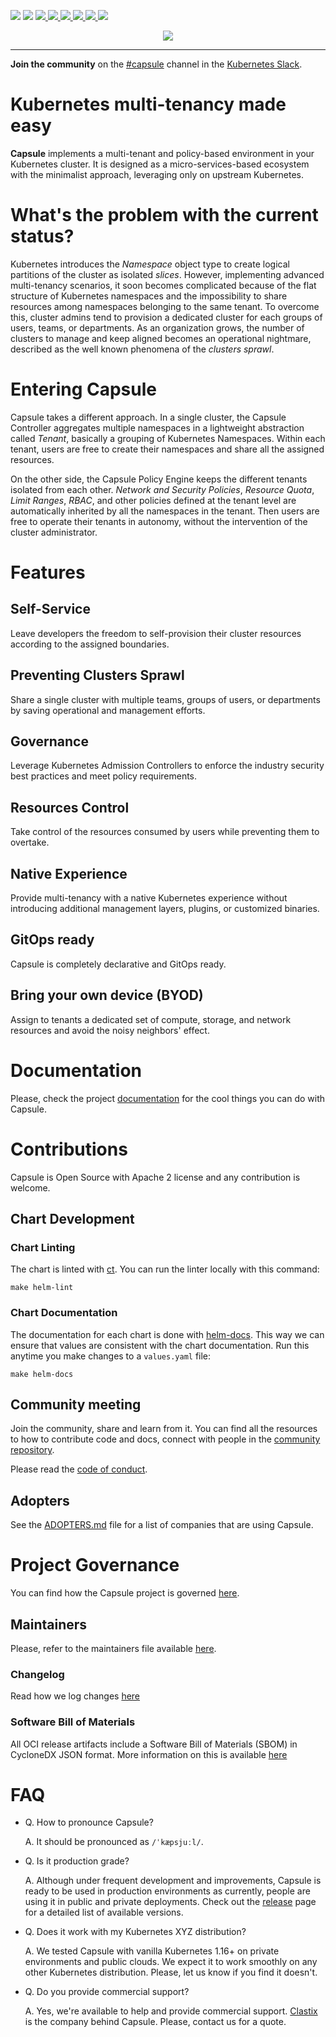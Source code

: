 
<p align="left">
  <img src="https://img.shields.io/github/license/clastix/capsule"/>
  <img src="https://img.shields.io/github/go-mod/go-version/clastix/capsule"/>
  <a href="https://github.com/projectcapsule/capsule/releases">
    <img src="https://img.shields.io/github/v/release/clastix/capsule"/>
  </a>
  <a href="https://charmhub.io/capsule-k8s">
    <img src="https://charmhub.io/capsule-k8s/badge.svg"/>
  </a>
  <a href="https://www.bestpractices.dev/projects/5601">
    <img src="https://www.bestpractices.dev/projects/5601/badge"/>
  </a>
  <a href="https://api.securityscorecards.dev/projects/github.com/projectcapsule/capsule/badge">
    <img src="https://api.securityscorecards.dev/projects/github.com/projectcapsule/capsule/badge"/>
  </a>
  <a href="https://artifacthub.io/packages/search?repo=projectcapsule">
    <img src="https://img.shields.io/endpoint?url=https://artifacthub.io/badge/repository/projectcapsule"/>
  </a>
  <a href="https://app.fossa.com/projects/git%2Bgithub.com%2Fprojectcapsule%2Fcapsule?ref=badge_shield&issueType=license" alt="FOSSA Status">
    <img src="https://app.fossa.com/api/projects/git%2Bgithub.com%2Fprojectcapsule%2Fcapsule.svg?type=shield&issueType=license"/>
  </a>
</p>

<p align="center">
  <img src="assets/logo/capsule_medium.png" />
</p>

---

**Join the community** on the [#capsule](https://kubernetes.slack.com/archives/C03GETTJQRL) channel in the [Kubernetes Slack](https://slack.k8s.io/).

# Kubernetes multi-tenancy made easy

**Capsule** implements a multi-tenant and policy-based environment in your Kubernetes cluster. It is designed as a micro-services-based ecosystem with the minimalist approach, leveraging only on upstream Kubernetes.

# What's the problem with the current status?

Kubernetes introduces the _Namespace_ object type to create logical partitions of the cluster as isolated *slices*. However, implementing advanced multi-tenancy scenarios, it soon becomes complicated because of the flat structure of Kubernetes namespaces and the impossibility to share resources among namespaces belonging to the same tenant. To overcome this, cluster admins tend to provision a dedicated cluster for each groups of users, teams, or departments. As an organization grows, the number of clusters to manage and keep aligned becomes an operational nightmare, described as the well known phenomena of the _clusters sprawl_.

# Entering Capsule

Capsule takes a different approach. In a single cluster, the Capsule Controller aggregates multiple namespaces in a lightweight abstraction called _Tenant_, basically a grouping of Kubernetes Namespaces. Within each tenant, users are free to create their namespaces and share all the assigned resources.

On the other side, the Capsule Policy Engine keeps the different tenants isolated from each other. _Network and Security Policies_, _Resource Quota_, _Limit Ranges_, _RBAC_, and other policies defined at the tenant level are automatically inherited by all the namespaces in the tenant. Then users are free to operate their tenants in autonomy, without the intervention of the cluster administrator.

# Features

## Self-Service

Leave developers the freedom to self-provision their cluster resources according to the assigned boundaries.

## Preventing Clusters Sprawl

Share a single cluster with multiple teams, groups of users, or departments by saving operational and management efforts.

## Governance

Leverage Kubernetes Admission Controllers to enforce the industry security best practices and meet policy requirements.

## Resources Control

Take control of the resources consumed by users while preventing them to overtake.

## Native Experience

Provide multi-tenancy with a native Kubernetes experience without introducing additional management layers, plugins, or customized binaries.

## GitOps ready

Capsule is completely declarative and GitOps ready.

## Bring your own device (BYOD)

Assign to tenants a dedicated set of compute, storage, and network resources and avoid the noisy neighbors' effect.

# Documentation

Please, check the project [documentation](https://projectcapsule.dev) for the cool things you can do with Capsule.

# Contributions

Capsule is Open Source with Apache 2 license and any contribution is welcome.

## Chart Development

### Chart Linting

The chart is linted with [ct](https://github.com/helm/chart-testing). You can run the linter locally with this command:

```
make helm-lint
```

### Chart Documentation

The documentation for each chart is done with [helm-docs](https://github.com/norwoodj/helm-docs). This way we can ensure that values are consistent with the chart documentation. Run this anytime you make changes to a `values.yaml` file:

```
make helm-docs
```

## Community meeting

Join the community, share and learn from it. You can find all the resources to how to contribute code and docs, connect with people in the [community repository](https://github.com/projectcapsule/capsule-community).

Please read the [code of conduct](CODE_OF_CONDUCT.md).

## Adopters

See the [ADOPTERS.md](ADOPTERS.md) file for a list of companies that are using Capsule.

# Project Governance

You can find how the Capsule project is governed [here](https://projectcapsule.dev/project/governance/).

## Maintainers

Please, refer to the maintainers file available [here](.github/maintainers.yaml).

### Changelog

Read how we log changes [here](CHANGELOG.md)

### Software Bill of Materials

All OCI release artifacts include a Software Bill of Materials (SBOM) in CycloneDX JSON format. More information on this is available [here](SECURITY.md#software-bill-of-materials-sbom)

# FAQ

- Q. How to pronounce Capsule?

  A. It should be pronounced as `/ˈkæpsjuːl/`.

- Q. Is it production grade?

  A. Although under frequent development and improvements, Capsule is ready to be used in production environments as currently, people are using it in public and private deployments. Check out the [release](https://github.com/projectcapsule/capsule/releases) page for a detailed list of available versions.

- Q. Does it work with my Kubernetes XYZ distribution?

  A. We tested Capsule with vanilla Kubernetes 1.16+ on private environments and public clouds. We expect it to work smoothly on any other Kubernetes distribution. Please, let us know if you find it doesn't.

- Q. Do you provide commercial support?

  A. Yes, we're available to help and provide commercial support. [Clastix](https://clastix.io) is the company behind Capsule. Please, contact us for a quote. 

